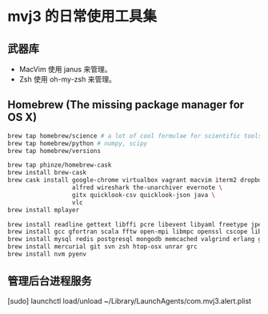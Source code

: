 mvj3 的日常使用工具集
======================================


武器库
--------------------------------------
* MacVim   使用 janus         来管理。
* Zsh      使用 oh-my-zsh     来管理。

Homebrew (The missing package manager for OS X)
--------------------------------------
```zsh
brew tap homebrew/science # a lot of cool formulae for scientific tools
brew tap homebrew/python # numpy, scipy
brew tap homebrew/versions

brew tap phinze/homebrew-cask
brew install brew-cask
brew cask install google-chrome virtualbox vagrant macvim iterm2 dropbox sequel-pro rstudio \
                  alfred wireshark the-unarchiver evernote \
                  gitx quicklook-csv quicklook-json java \
                  vlc
brew install mplayer

brew install readline gettext libffi pcre libevent libyaml freetype jpeg libpng libtiff fontconfig
brew install gcc gfortran scala fftw open-mpi libmpc openssl cscope libtool glib libgcrypt pkg-config
brew install mysql redis postgresql mongodb memcached valgrind erlang go node phantomjs lua v8 neo4j
brew install mercurial git svn zsh htop-osx unrar grc
brew install nvm pyenv
```

管理后台进程服务
--------------------------------------
[sudo] launchctl load/unload ~/Library/LaunchAgents/com.mvj3.alert.plist
